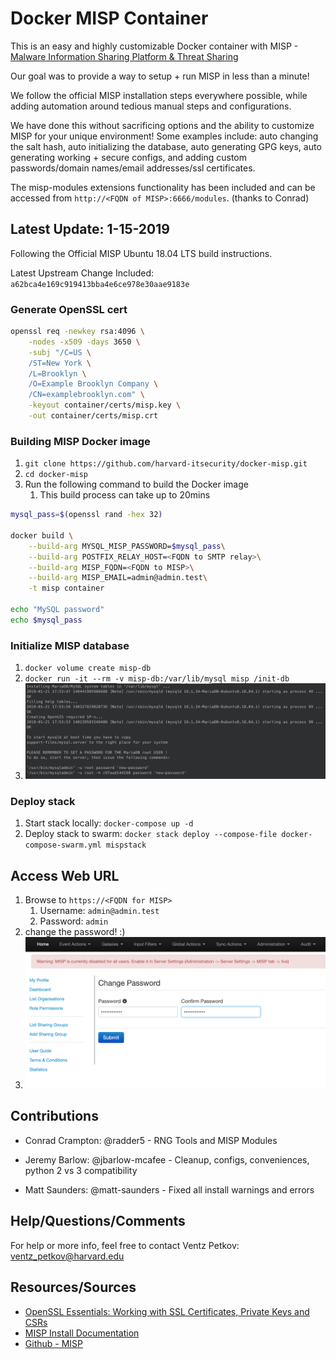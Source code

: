 # Docker MISP Container

This is an easy and highly customizable Docker container with MISP -
[Malware Information Sharing Platform & Threat Sharing](http://www.misp-project.org)

Our goal was to provide a way to setup + run MISP in less than a minute!

We follow the official MISP installation steps everywhere possible,
while adding automation around tedious manual steps and configurations.

We have done this without sacrificing options and the ability to
customize MISP for your unique environment! Some examples include:
auto changing the salt hash, auto initializing the database, auto generating GPG
keys, auto generating working + secure configs, and adding custom
passwords/domain names/email addresses/ssl certificates.

The misp-modules extensions functionality has been included and can be
accessed from `http://<FQDN of MISP>:6666/modules`. (thanks to Conrad)

## Latest Update: 1-15-2019

Following the Official MISP Ubuntu 18.04 LTS build instructions.

Latest Upstream Change Included: `a62bca4e169c919413bba4e6ce978e30aae9183e`

### Generate OpenSSL cert

```bash
openssl req -newkey rsa:4096 \
    -nodes -x509 -days 3650 \
    -subj "/C=US \
    /ST=New York \
    /L=Brooklyn \
    /O=Example Brooklyn Company \
    /CN=examplebrooklyn.com" \
    -keyout container/certs/misp.key \
    -out container/certs/misp.crt
```

### Building MISP Docker image

1. `git clone https://github.com/harvard-itsecurity/docker-misp.git`
1. `cd docker-misp`
1. Run the following command to build the Docker image
    1. This build process can take up to 20mins

```bash
mysql_pass=$(openssl rand -hex 32)

docker build \
    --build-arg MYSQL_MISP_PASSWORD=$mysql_pass\
    --build-arg POSTFIX_RELAY_HOST=<FQDN to SMTP relay>\
    --build-arg MISP_FQDN=<FQDN to MISP>\
    --build-arg MISP_EMAIL=admin@admin.test\
    -t misp container

echo "MySQL password"
echo $mysql_pass
```

### Initialize MISP database

1. `docker volume create misp-db`
1. `docker run -it --rm -v misp-db:/var/lib/mysql misp /init-db`
1. ![MISP MySQL init](.img/misp-db-init.png)

### Deploy stack

1. Start stack locally: `docker-compose up -d`
1. Deploy stack to swarm: `docker stack deploy --compose-file docker-compose-swarm.yml mispstack`

## Access Web URL

1. Browse to `https://<FQDN for MISP>`
    1. Username: `admin@admin.test`
    1. Password: `admin`
1. change the password! :)
1. ![MISP Change passwd](.img/misp-change-passwd.png)

## Contributions

* Conrad Crampton: @radder5 - RNG Tools and MISP Modules

* Jeremy Barlow: @jbarlow-mcafee - Cleanup, configs, conveniences, python 2 vs 3 compatibility

* Matt Saunders: @matt-saunders - Fixed all install warnings and errors

## Help/Questions/Comments

For help or more info, feel free to contact Ventz Petkov: ventz_petkov@harvard.edu

## Resources/Sources

* [OpenSSL Essentials: Working with SSL Certificates, Private Keys and CSRs](https://www.digitalocean.com/community/tutorials/openssl-essentials-working-with-ssl-certificates-private-keys-and-csrs)
* [MISP Install Documentation](https://misp.github.io/MISP/INSTALL.ubuntu1804/)
* [Github - MISP](https://github.com/MISP/MISP)